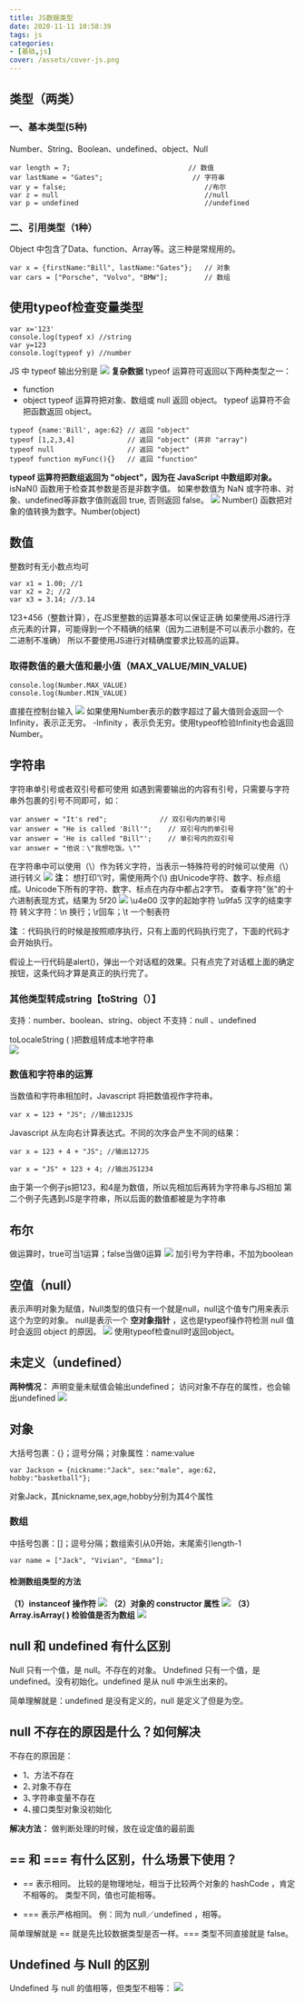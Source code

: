 ```yaml
---
title: JS数据类型
date: 2020-11-11 10:58:39
tags: js
categories: 
- [基础,js]
cover: /assets/cover-js.png
---
```


## 类型（两类）
### 一、基本类型(5种)
Number、String、Boolean、undefined、object、Null
```
var length = 7;                             // 数值
var lastName = "Gates";                      // 字符串
var y = false;                                  //布尔
var z = null                                    //null
var p = undefined                               //undefined
```
### 二、引用类型（1种）
Object 中包含了Data、function、Array等。这三种是常规用的。
```
var x = {firstName:"Bill", lastName:"Gates"};   // 对象 
var cars = ["Porsche", "Volvo", "BMW"];         // 数组
```

## 使用typeof检查变量类型
```
var x='123'
console.log(typeof x) //string
var y=123
console.log(typeof y) //number
```
JS 中 typeof 输出分别是
![](7.png)
__复杂数据__
typeof 运算符可返回以下两种类型之一：
* function
* object
typeof 运算符把对象、数组或 null 返回 object。
typeof 运算符不会把函数返回 object。
```
typeof {name:'Bill', age:62} // 返回 "object"
typeof [1,2,3,4]             // 返回 "object" (并非 "array")
typeof null                  // 返回 "object"
typeof function myFunc(){}   // 返回 "function"
```
__typeof 运算符把数组返回为 "object"，因为在 JavaScript 中数组即对象。__
isNaN() 函数用于检查其参数是否是非数字值。
如果参数值为 NaN 或字符串、对象、undefined等非数字值则返回 true, 否则返回 false。
 ![](8.png)
 Number() 函数把对象的值转换为数字。Number(object)

## 数值
整数时有无小数点均可
```
var x1 = 1.00; //1
var x2 = 2; //2
var x3 = 3.14; //3.14
```
123+456（整数计算），在JS里整数的运算基本可以保证正确
如果使用JS进行浮点元素的计算，可能得到一个不精确的结果（因为二进制是不可以表示小数的，在二进制不准确）
所以不要使用JS进行对精确度要求比较高的运算。

### 取得数值的最大值和最小值（MAX_VALUE/MIN_VALUE)
```
console.log(Number.MAX_VALUE)
console.log(Number.MIN_VALUE)
```
直接在控制台输入
![](1.png)
 如果使用Number表示的数字超过了最大值则会返回一个Infinity，表示正无穷。 -Infinity ，表示负无穷。使用typeof检验Infinity也会返回Number。
## 字符串
字符串单引号或者双引号都可使用
如遇到需要输出的内容有引号，只需要与字符串外包裹的引号不同即可，如：
```
var answer = "It's red";             // 双引号内的单引号
var answer = "He is called 'Bill'";    // 双引号内的单引号
var answer = 'He is called "Bill"';    // 单引号内的双引号
var answer = "他说：\"我想吃饭。\"" 
```
在字符串中可以使用（\）作为转义字符，当表示一特殊符号的时候可以使用（\）进行转义
![](3.png)
__注：__ 想打印‘\’时，需使用两个\(\\)
由Unicode字符、数字、标点组成。Unicode下所有的字符、数字、标点在内存中都占2字节。
查看字符"张"的十六进制表现方式，结果为  5f20
![](2.png)
\u4e00  汉字的起始字符
\u9fa5  汉字的结束字符
转义字符：\n 换行；\r回车；\t  一个制表符

__注__ ：代码执行的时候是按照顺序执行，只有上面的代码执行完了，下面的代码才会开始执行。

假设上一行代码是alert()，弹出一个对话框的效果。只有点完了对话框上面的确定按钮，这条代码才算是真正的执行完了。

### 其他类型转成string【toString（）】

支持：number、boolean、string、object 
不支持：null 、undefined

toLocaleString ( )把数组转成本地字符串  
![](9.png)

### 数值和字符串的运算

当数值和字符串相加时，Javascript 将把数值视作字符串。
```
var x = 123 + "JS"; //输出123JS
```
Javascript 从左向右计算表达式。不同的次序会产生不同的结果：
```
var x = 123 + 4 + "JS"; //输出127JS

var x = "JS" + 123 + 4; //输出JS1234
```
由于第一个例子js把123，和4是为数值，所以先相加后再转为字符串与JS相加
第二个例子先遇到JS是字符串，所以后面的数值都被是为字符串

## 布尔
做运算时，true可当1运算；false当做0运算
![](4.png)
加引号为字符串，不加为boolean
## 空值（null）
表示声明对象为赋值，Null类型的值只有一个就是null，null这个值专门用来表示这个为空的对象。
null是表示一个 __空对象指针__ ，这也是typeof操作符检测 null 值时会返回 object 的原因。
![](5.png)
使用typeof检查null时返回object。
## 未定义（undefined）
__两种情况：__
声明变量未赋值会输出undefined；
访问对象不存在的属性，也会输出undefined
![](6.png)
## 对象
大括号包裹：{}；逗号分隔；对象属性：name:value
```
var Jackson = {nickname:"Jack", sex:"male", age:62, hobby:"basketball"};
```
对象Jack，其nickname,sex,age,hobby分别为其4个属性

### 数组
中括号包裹：[]；逗号分隔；数组索引从0开始，末尾索引length-1
```
var name = ["Jack", "Vivian", "Emma"];
```
#### 检测数组类型的方法
__（1）instanceof  操作符__
![](10.png)
__（2）对象的 constructor 属性__
![](11.png)
__（3）Array.isArray( ) 检验值是否为数组__
![](12.png)

## null 和 undefined 有什么区别
Null 只有一个值，是 null。不存在的对象。
Undefined 只有一个值，是undefined。没有初始化。undefined 是从 null 中派生出来的。

简单理解就是：undefined 是没有定义的，null 是定义了但是为空。

## null 不存在的原因是什么？如何解决
不存在的原因是：
* 1、方法不存在
* 2､对象不存在
* 3､字符串变量不存在
* 4､接口类型对象没初始化 

__解决方法：__ 做判断处理的时候，放在设定值的最前面

## == 和 === 有什么区别，什么场景下使用？
* == 表示相同。
比较的是物理地址，相当于比较两个对象的 hashCode ，肯定不相等的。
类型不同，值也可能相等。

* === 表示严格相同。
例：同为 null／undefined ，相等。

简单理解就是 == 就是先比较数据类型是否一样。=== 类型不同直接就是 false。

## Undefined 与 Null 的区别
Undefined 与 null 的值相等，但类型不相等：
![](13.png)